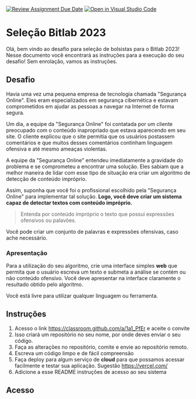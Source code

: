 [![Review Assignment Due Date](https://classroom.github.com/assets/deadline-readme-button-24ddc0f5d75046c5622901739e7c5dd533143b0c8e959d652212380cedb1ea36.svg)](https://classroom.github.com/a/1a1_PfEr)
[![Open in Visual Studio Code](https://classroom.github.com/assets/open-in-vscode-718a45dd9cf7e7f842a935f5ebbe5719a5e09af4491e668f4dbf3b35d5cca122.svg)](https://classroom.github.com/online_ide?assignment_repo_id=10833343&assignment_repo_type=AssignmentRepo)
# Seleção Bitlab 2023

Olá, bem vindo ao desafio para seleção de bolsistas para o Bitlab 2023! Nesse documento você encontrará as instruções para a execução do seu desafio! Sem enrolação, vamos as instruções.

## Desafio

Havia uma vez uma pequena empresa de tecnologia chamada "Segurança Online". Eles eram especializados em segurança cibernética e estavam comprometidos em ajudar as pessoas a navegar na Internet de forma segura.

Um dia, a equipe da "Segurança Online" foi contatada por um cliente preocupado com o conteúdo inapropriado que estava aparecendo em seu site. O cliente explicou que o site permitia que os usuários postassem comentários e que muitos desses comentários continham linguagem ofensiva e até mesmo ameaças violentas.

A equipe da "Segurança Online" entendeu imediatamente a gravidade do problema e se comprometeu a encontrar uma solução. Eles sabiam que a melhor maneira de lidar com esse tipo de situação era criar um algoritmo de detecção de conteúdo impróprio.

Assim, suponha  que você foi o profissional escolhido pela "Segurança Online" para implementar tal solução.  **Logo, você deve criar um sistema capaz de detectar textos com conteúdo impróprio.**

> Entenda por conteúdo impróprio o texto que possui expressões ofensivos ou palavões.

Você pode criar um conjunto de palavras e expressões ofensivas, caso ache necessário.

### Apresentação

Para a utilização do seu algoritmo, crie uma interface simples __web__ que permita que o usuário escreva um texto e submeta a análise se contém ou não conteúdo ofensivo. Você deve apresentar na interface claramente o resultado obtido pelo algoritmo.

Você está livre para utilizar qualquer linguagem ou ferramenta.

## Instruções

1. Acesso o link https://classroom.github.com/a/1a1_PfEr e aceite o convite
1. Isso criará um repositório no seu nome, por onde deves enviar o seu código.
1. Faça as alterações no repositório, comite e envie ao repositório remoto.
1. Escreva um código limpo e de fácil compreensão
1. Faça deploy para algum serviço de __cloud__ para que possamos acessar facilmente e testar sua aplicação. Sugestão https://vercel.com/
1. Adicione a esse README instruções de acesso ao seu sistema

## Acesso